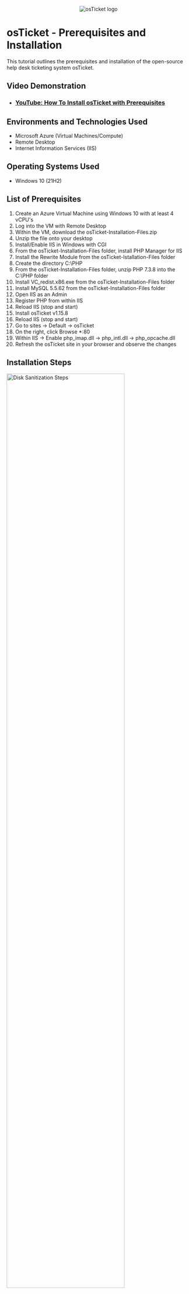 <p align="center">
<img src="https://i.imgur.com/Clzj7Xs.png" alt="osTicket logo"/>
</p>

<h1>osTicket - Prerequisites and Installation</h1>
This tutorial outlines the prerequisites and installation of the open-source help desk ticketing system osTicket.<br />


<h2>Video Demonstration</h2>

- ### [YouTube: How To Install osTicket with Prerequisites](https://www.youtube.com)

<h2>Environments and Technologies Used</h2>

- Microsoft Azure (Virtual Machines/Compute)
- Remote Desktop
- Internet Information Services (IIS)

<h2>Operating Systems Used </h2>

- Windows 10</b> (21H2)

<h2>List of Prerequisites</h2>

1. Create an Azure Virtual Machine using Windows 10 with at least 4 vCPU's
2. Log into the VM with Remote Desktop
3. Within the VM, download the osTicket-Installation-Files.zip
4. Unzip the file onto your desktop
5. Install/Enable IIS in Windows with CGI
6. From the osTicket-Installation-Files folder, install PHP Manager for IIS
7. Install the Rewrite Module from the osTicket-Istallation-Files folder
8. Create the directory C:\PHP
9. From the osTicket-Installation-Files folder, unzip PHP 7.3.8 into the C:\PHP folder
10. Install VC_redist.x86.exe from the osTicket-Installation-Files folder
11. Install MySQL 5.5.62 from the osTicket-Installation-Files folder
12. Open IIS as an Admin
13. Register PHP from within IIS
14. Reload IIS (stop and start)
15. Install osTicket v1.15.8
16. Reload IIS (stop and start)
17. Go to sites -> Default -> osTicket
18. On the right, click Browse *:80
19. Within IIS -> Enable php_imap.dll -> php_intl.dll -> php_opcache.dll
20. Refresh the osTicket site in your browser and observe the changes

<h2>Installation Steps</h2>

<p>
 <img src="https://i.imgur.com/GeuAhdx.png" height="80%" width="80%" alt="Disk Sanitization Steps"/>
</p>
<p>
In order to install osTicket, first we need to make a VM (Virtual Machine) using Microsoft Azure. Go to https://portal.azure.com/#home then select Virtual Machines and create a new Azure Virtual Machine named osTicket-vm.
</p>
<br />

<p>
<img src="https://i.imgur.com/nIovfk5.png" height="80%" width="80%" alt="Disk Sanitization Steps"/>
</p>
<p>
Once your VM is created, you will be able to see the public IP adress. Go ahead and copy that IP adress, once copied, open Remote Desktop Connection and paste the IP adress that you just copied. Once connected to the Virtual Machine you will be prompt with a user login. This was created when you made the VM, plug in your username and password and click connect. Now you will be installing osTicket on the Virtual Machine.
</p>
<br />

<p>
<img src="https://i.imgur.com/dI2nzb0.png" height="80%" width="80%" alt="Disk Sanitization Steps"/>
</p>
<p>
Within the VM (osticket-vm), download the osTicket-Installation-Files.zip and unzip it onto your desktop. The folder should be called “osTicket-Installation-Files” We will use the files in this folder to install osTicket and some of the dependencies. From here we will be doing steps 4-20 as you can see above.

</p>
<br />
